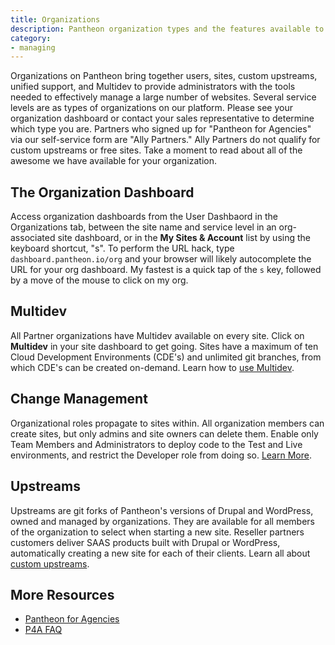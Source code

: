 ```yaml
---
title: Organizations
description: Pantheon organization types and the features available to them.
category:
- managing
---
```

Organizations on Pantheon bring together users, sites, custom upstreams, unified support, and Multidev to provide administrators with the tools needed to effectively manage a large number of websites. Several service levels are as types of organizations on our platform. Please see your organization dashboard or contact your sales representative to determine which type you are. Partners who signed up for "Pantheon for Agencies" via our self-service form are "Ally Partners." Ally Partners do not qualify for custom upstreams or free sites. Take a moment to read about all of the awesome we have available for your organization.

## The Organization Dashboard
Access organization dashboards from the User Dashbaord in the Organizations tab, between the site name and service level in an org-associated site dashboard, or in the **My Sites & Account** list by using the keyboard shortcut, "s". To perform the URL hack, type `dashboard.pantheon.io/org` and your browser will likely autocomplete the URL for your org dashboard. My fastest is a quick tap of the `s` key, followed by a move of the mouse to click on my org.

## Multidev

All Partner organizations have Multidev available on every site. Click on **Multidev** in your site dashboard to get going. Sites have a maximum of ten Cloud Development Environments (CDE's) and unlimited git branches, from which CDE's can be created on-demand. Learn how to [use Multidev](/source/docs/articles/sites/multidev).

## Change Management

Organizational roles propagate to sites within. All organization members can create sites, but only admins and site owners can delete them. Enable only Team Members and Administrators to deploy code to the Test and Live environments, and restrict the Developer role from doing so. [Learn More](/docs/articles/organizations/change-management).

## Upstreams

Upstreams are git forks of Pantheon's versions of Drupal and WordPress, owned and managed by organizations. They are available for all members of the organization to select when starting a new site. Reseller partners customers deliver SAAS products built with Drupal or WordPress, automatically creating a new site for each of their clients. Learn all about [custom upstreams](/docs/articles/organizations/running-a-custom-upstream).

## More Resources

- [Pantheon for Agencies](/docs/articles/organizations/pantheon-for-agencies)
- [P4A FAQ](/docs/articles/organizations/pantheon-for-agencies/faq)
